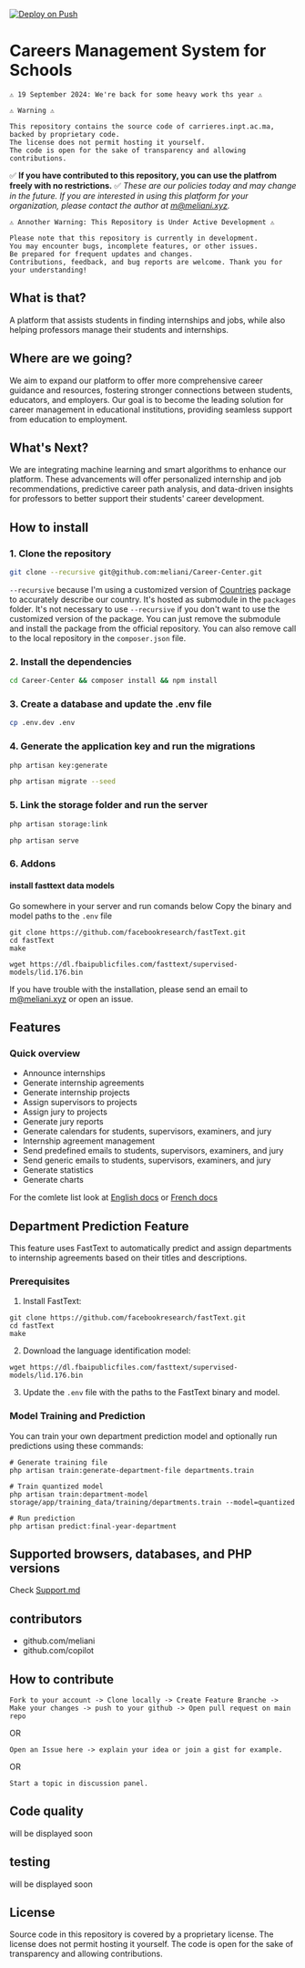 [![Deploy on Push](https://github.com/meliani/Career-Center/actions/workflows/deploy.yml/badge.svg?branch=main)](https://github.com/meliani/Career-Center/actions/workflows/deploy.yml)
# Careers Management System for Schools

    ⚠️ 19 September 2024: We're back for some heavy work ths year ⚠️

    ⚠️ Warning ⚠️

    This repository contains the source code of carrieres.inpt.ac.ma, backed by proprietary code. 
    The license does not permit hosting it yourself.
    The code is open for the sake of transparency and allowing contributions.

  ✅ **If you have contributed to this repository, you can use the platfrom freely with no restrictions.** ✅
  *These are our policies today and may change in the future.*
  *If you are interested in using this platform for your organization, please contact the author at <m@meliani.xyz>.*
  
    ⚠️ Annother Warning: This Repository is Under Active Development ⚠️

    Please note that this repository is currently in development. 
    You may encounter bugs, incomplete features, or other issues.
    Be prepared for frequent updates and changes.
    Contributions, feedback, and bug reports are welcome. Thank you for your understanding!

## What is that?

A platform that assists students in finding internships and jobs, while also helping professors manage their students and internships.

## Where are we going?

We aim to expand our platform to offer more comprehensive career guidance and resources, fostering stronger connections between students, educators, and employers. Our goal is to become the leading solution for career management in educational institutions, providing seamless support from education to employment.

## What's Next?

We are integrating machine learning and smart algorithms to enhance our platform. These advancements will offer personalized internship and job recommendations, predictive career path analysis, and data-driven insights for professors to better support their students' career development.

## How to install

### 1. Clone the repository

```bash
git clone --recursive git@github.com:meliani/Career-Center.git
```

`--recursive` because I'm using a customized version of [Countries](https://github.com/parfaitementweb/filament-country-field) package to accurately describe our country. It's hosted as submodule in the `packages` folder.
It's not necessary to use `--recursive` if you don't want to use the customized version of the package. You can just remove the submodule and install the package from the official repository.
You can also remove call to the local repository in the `composer.json` file.

### 2. Install the dependencies

```bash
cd Career-Center && composer install && npm install
```

### 3. Create a database and update the .env file

```bash
cp .env.dev .env
```

### 4. Generate the application key and run the migrations

```bash
php artisan key:generate
```

```bash
php artisan migrate --seed
```

### 5. Link the storage folder and run the server

```bash
php artisan storage:link
```

```bash
php artisan serve
```


### 6. Addons

#### install fasttext data models

Go somewhere in your server and run comands below
Copy the binary and model paths to the `.env` file
    
```
git clone https://github.com/facebookresearch/fastText.git
cd fastText
make
```

```
wget https://dl.fbaipublicfiles.com/fasttext/supervised-models/lid.176.bin
```


If you have trouble with the installation, please send an email to <m@meliani.xyz> or open an issue.

## Features

### Quick overview

- Announce internships
- Generate internship agreements
- Generate internship projects
- Assign supervisors to projects
- Assign jury to projects
- Generate jury reports
- Generate calendars for students, supervisors, examiners, and jury
- Internship agreement management
- Send predefined emails to students, supervisors, examiners, and jury
- Send generic emails to students, supervisors, examiners, and jury
- Generate statistics
- Generate charts

For the comlete list look at [English docs](DOCS-EN.md) or [French docs](DOCS-FR.md)

## Department Prediction Feature

This feature uses FastText to automatically predict and assign departments to internship agreements based on their titles and descriptions.

### Prerequisites

1. Install FastText:
```
git clone https://github.com/facebookresearch/fastText.git
cd fastText
make
```

2. Download the language identification model:
```
wget https://dl.fbaipublicfiles.com/fasttext/supervised-models/lid.176.bin
```

3. Update the `.env` file with the paths to the FastText binary and model.

### Model Training and Prediction

You can train your own department prediction model and optionally run predictions using these commands:

```
# Generate training file
php artisan train:generate-department-file departments.train

# Train quantized model
php artisan train:department-model storage/app/training_data/training/departments.train --model=quantized

# Run prediction
php artisan predict:final-year-department
```

## Supported browsers, databases, and PHP versions

Check [Support.md](SUPPORT.md)

## contributors

- github.com/meliani
- github.com/copilot

## How to contribute

`Fork to your account -> Clone locally -> Create Feature Branche -> Make your changes -> push to your github -> Open pull request on main repo`

OR

`Open an Issue here -> explain your idea or join a gist for example.`

OR

`Start a topic in discussion panel.`

## Code quality

will be displayed soon

## testing

will be displayed soon

## License

Source code in this repository is covered by a proprietary license. The license does not permit hosting it yourself. The code is open for the sake of transparency and allowing contributions.
